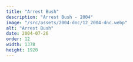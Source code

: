 ```yaml
---
title: "Arrest Bush"
description: "Arrest Bush - 2004"
image: "/src/assets/2004-dnc/12_2004-dnc.webp"
alt: "Arrest Bush"
date: 2004-07-26
order: 12
width: 1378
height: 1920
---
```

